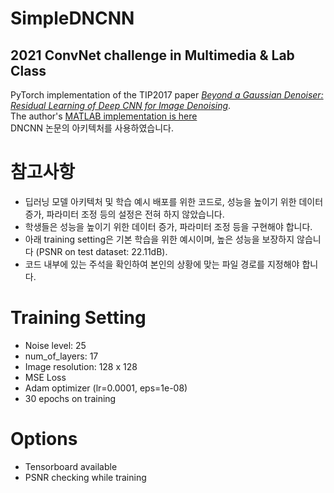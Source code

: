 # SimpleDNCNN
## 2021 ConvNet challenge in Multimedia & Lab Class  
PyTorch implementation of the TIP2017 paper [*Beyond a Gaussian Denoiser: Residual Learning of Deep CNN for Image Denoising*](http://ieeexplore.ieee.org/document/7839189/).  
The author's [MATLAB implementation is here](https://github.com/cszn/DnCNN)  
DNCNN 논문의 아키텍처를 사용하였습니다.

# 참고사항
* 딥러닝 모델 아키텍처 및 학습 예시 배포를 위한 코드로, 성능을 높이기 위한 데이터 증가, 파라미터 조정 등의 설정은 전혀 하지 않았습니다.
* 학생들은 성능을 높이기 위한 데이터 증가, 파라미터 조정 등을 구현해야 합니다.
* 아래 training setting은 기본 학습을 위한 예시이며, 높은 성능을 보장하지 않습니다 (PSNR on test dataset: 22.11dB).
* 코드 내부에 있는 주석을 확인하여 본인의 상황에 맞는 파일 경로를 지정해야 합니다.

# Training Setting
* Noise level: 25
* num_of_layers: 17
* Image resolution: 128 x 128
* MSE Loss
* Adam optimizer (lr=0.0001, eps=1e-08)
* 30 epochs on training

# Options
* Tensorboard available
* PSNR checking while training  

